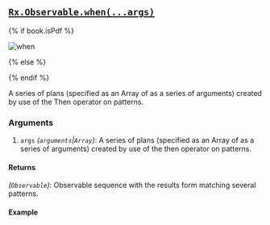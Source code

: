 ## [`Rx.Observable.when(...args)`](https://github.com/Reactive-Extensions/RxJS/blob/master/src/core/linq/observable/when.js)

{% if book.isPdf %}

![when](http://reactivex.io/documentation/operators/images/and_then_when.C.png)

{% else %}



{% endif %}

A series of plans (specified as an Array of as a series of arguments) created by use of the Then operator on patterns.

### Arguments
1. `args` *(`arguments`|`Array`)*: A series of plans (specified as an Array of as a series of arguments) created by use of the then operator on patterns.

#### Returns
*(`Observable`)*: Observable sequence with the results form matching several patterns. 

#### Example

[](http://jsbin.com/vobuh/1/embed?js,console)
